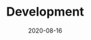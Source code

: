 ---
title: "Development"
linkTitle: "開発"
weight: 20
date: 2020-08-16
BookCollapseSection: false
description: >
  開発環境の構築、コンパイラ・ランタイムの構造やクラスなどの解説。
---